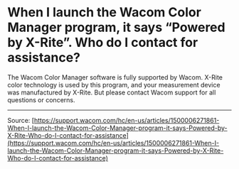 # When I launch the Wacom Color Manager program, it says “Powered by X-Rite”. Who do I contact for assistance?

The Wacom Color Manager software is fully supported by Wacom. X-Rite color technology is used by this program, and your measurement device was manufactured by X-Rite. But please contact Wacom support for all questions or concerns.

---
Source: [https://support.wacom.com/hc/en-us/articles/1500006271861-When-I-launch-the-Wacom-Color-Manager-program-it-says-Powered-by-X-Rite-Who-do-I-contact-for-assistance](https://support.wacom.com/hc/en-us/articles/1500006271861-When-I-launch-the-Wacom-Color-Manager-program-it-says-Powered-by-X-Rite-Who-do-I-contact-for-assistance)
